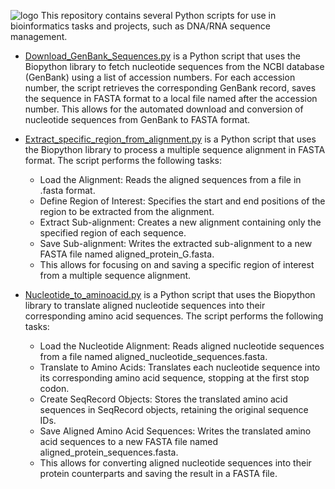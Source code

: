 ![logo](https://github.com/WilliamFernandoC-P/General/blob/main/Images/Python_Scripts.png)
This repository contains several Python scripts for use in bioinformatics tasks and projects, such as DNA/RNA sequence management.

* [Download_GenBank_Sequences.py](https://github.com/WilliamFernandoC-P/Python_Scripts/blob/main/Download_GenBank_Sequences.py) is a Python script that uses the Biopython library to fetch nucleotide sequences from the NCBI database (GenBank) using a list of accession numbers. For each accession number, the script retrieves the corresponding GenBank record, saves the sequence in FASTA format to a local file named after the accession number. This allows for the automated download and conversion of nucleotide sequences from GenBank to FASTA format.
  
* [Extract_specific_region_from_alignment.py](https://github.com/WilliamFernandoC-P/Python_Scripts/blob/main/Extract_specific_region_from_alignment.py) is a Python script that uses the Biopython library to process a multiple sequence alignment in FASTA format. The script performs the following tasks:
  
  * Load the Alignment: Reads the aligned sequences from a file in .fasta format.
  * Define Region of Interest: Specifies the start and end positions of the region to be extracted from the alignment.
  * Extract Sub-alignment: Creates a new alignment containing only the specified region of each sequence.
  * Save Sub-alignment: Writes the extracted sub-alignment to a new FASTA file named aligned_protein_G.fasta.
  * This allows for focusing on and saving a specific region of interest from a multiple sequence alignment.

* [Nucleotide_to_aminoacid.py](https://github.com/WilliamFernandoC-P/Python_Scripts/blob/main/Nucleotide_to_aminoacid.py) is a Python script that uses the Biopython library to translate aligned nucleotide sequences into their corresponding amino acid sequences. The script performs the following tasks:

  * Load the Nucleotide Alignment: Reads aligned nucleotide sequences from a file named aligned_nucleotide_sequences.fasta.
  * Translate to Amino Acids: Translates each nucleotide sequence into its corresponding amino acid sequence, stopping at the first stop codon.
  * Create SeqRecord Objects: Stores the translated amino acid sequences in SeqRecord objects, retaining the original sequence IDs.
  * Save Aligned Amino Acid Sequences: Writes the translated amino acid sequences to a new FASTA file named aligned_protein_sequences.fasta.
  * This allows for converting aligned nucleotide sequences into their protein counterparts and saving the result in a FASTA file.
  







